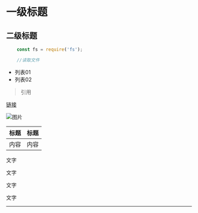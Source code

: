 # 一级标题

## 二级标题

```javascript
    const fs = require('fs');

    //读取文件
```

- 列表01
- 列表02

> 引用

[链接](http://4399.com)

![图片](http://4399.com)

|标题|标题|
|:--|:--:|
|内容|内容|

文字

文字

文字

文字


---
